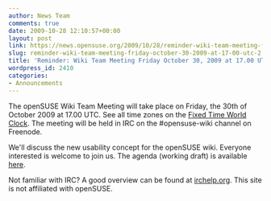 ```yaml
---
author: News Team
comments: true
date: 2009-10-28 12:10:57+00:00
layout: post
link: https://news.opensuse.org/2009/10/28/reminder-wiki-team-meeting-friday-october-30-2009-at-17-00-utc-2/
slug: reminder-wiki-team-meeting-friday-october-30-2009-at-17-00-utc-2
title: 'Reminder: Wiki Team Meeting Friday October 30, 2009 at 17.00 UTC'
wordpress_id: 2410
categories:
- Announcements
---
```


The openSUSE Wiki Team Meeting will take place on Friday, the 30th of October 2009 at 17.00 UTC. See all time zones on the [Fixed Time World Clock](//tinyurl.com/yhvmycg). The meeting will be held in IRC on the #opensuse-wiki channel on Freenode.

We'll discuss the new usability concept for the openSUSE wiki. Everyone interested is welcome to join us. The agenda (working draft) is available [here](//lists.opensuse.org/opensuse-wiki/2009-10/msg00100.html).

Not familiar with IRC? A good overview can be found at [irchelp.org](//www.irchelp.org/). This site is not affiliated with openSUSE.
